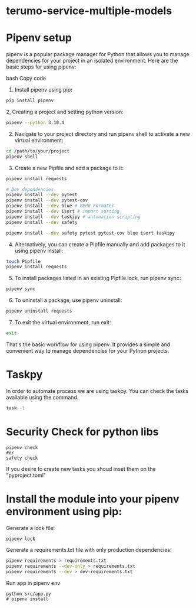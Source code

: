# terumo-service-multiple-models

# Pipenv setup

pipenv is a popular package manager for Python that allows you to manage dependencies for your project in an isolated environment. Here are the basic steps for using pipenv:


bash
Copy code
1. Install pipenv using pip:

```bash
pip install pipenv
```

2, Creating a project and setting python version:
```bash
pipenv --python 3.10.4
```
2. Navigate to your project directory and run pipenv shell to activate a new virtual environment:
```bash
cd /path/to/your/project
pipenv shell
```
3. Create a new Pipfile and add a package to it:
```bash
pipenv install requests

# Dev dependencies
pipenv install --dev pytest
pipenv install --dev pytest-cov 
pipenv install --dev blue # PEP8 Formater
pipenv install --dev isort # import sorting
pipenv install --dev taskipy # automation scripting
pipenv install --dev safety

pipenv install --dev safety pytest pytest-cov blue isort taskipy
```

4. Alternatively, you can create a Pipfile manually and add packages to it using pipenv install:
```bash
touch Pipfile
pipenv install requests
```

5. To install packages listed in an existing Pipfile.lock, run pipenv sync:
```bash
pipenv sync
```

6. To uninstall a package, use pipenv uninstall:
```bash
pipenv uninstall requests
```

7. To exit the virtual environment, run exit:
```bash
exit
```

That's the basic workflow for using pipenv. It provides a simple and convenient way to manage dependencies for your Python projects.


# Taskpy
 In order to automate process we are using taskpy. You can check the tasks available using the  command. 
 ```bash
 task -l
 ```
 
# Security Check for python libs
```
pipenv check
#or
safety check
```

 If you desire to create new tasks you shoud inset them on the "pyproject.toml"


# Install the module into your pipenv environment using pip:




Generate a lock file:

```bash
pipenv lock
```

Generate a requirements.txt file with only production dependencies:

```bash
pipenv requirements > requirements.txt
pipenv requirements --dev-only > requirements.txt
pipenv requirements --dev > dev-requirements.txt
```


Run app in pipenv env
```
python src/app.py
# pipenv install

```

